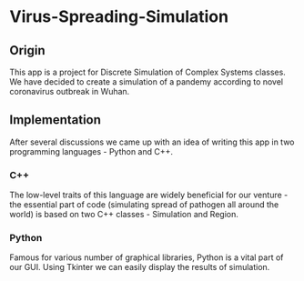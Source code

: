 # Virus-Spreading-Simulation
## Origin 
This app is a project for Discrete Simulation of Complex Systems classes. We have decided to create a simulation of a pandemy according to novel coronavirus outbreak in Wuhan.
## Implementation 
After several discussions we came up with an idea of writing this app in two programming languages - Python and C++.
### C++
The low-level traits of this language are widely beneficial for our venture - the essential part of code (simulating spread of pathogen all around the world) is based on two C++ classes - Simulation and Region.
### Python
Famous for various number of graphical libraries, Python is a vital part of our GUI. Using Tkinter we can easily display the results of simulation.
